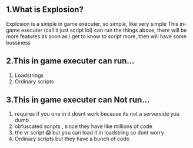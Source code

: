 1.What is Explosion?
---
Explosion is a simple in game executer, so simple, like very simple
This in-game executer (call it just script lol)  can run the things above,  there will be more features as soon as i get to know to script more, then will have some bussiness

2.This in game executer can run...
---
1. Loadstrings
2. Ordinary scripts 

3.This in game executer can Not run...
--
1. requires if you one in it dosnt work because its not a serverside you dumb
2. obfuscated scripts , since they have like millions of code 
3. the vr script :scream:  but you can load it in loadstring so dont worry
4. Ordinary scripts but they have a bunch of code
